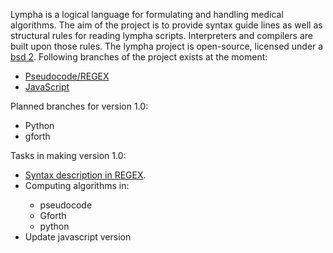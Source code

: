 <script>
document.getElementById( "aboutsmall").style.backgroundColor="#EFAB00";
document.getElementById( "abouttext").style.color="#000000";
document.getElementById( "about").className="menu2active";
</script>
<span class="sc">Lympha</span> is a logical language for formulating and handling medical algorithms. The aim of the project is to provide syntax guide lines as well as structural rules for reading <span class="sc">lympha</span> scripts. Interpreters and compilers are built upon those rules. The <span class="sc">lympha</span> project is open-source, licensed under a <span class="sc">[bsd 2](http://opensource.org/licenses/BSD-2-Clause)</span>. Following branches of the project exists at the moment:
 
<ul>
<li><a href="https://github.com/RickardHultgren/lympha/tree/master">Pseudocode/REGEX</a></li>
<li><a href="https://github.com/RickardHultgren/lympha/tree/JavaScript">JavaScript</a></li>
</ul>


Planned branches for version 1.0:
 
<ul>
<li>Python</li>
<li>gforth</li>
</ul>


Tasks in making version 1.0:

<ul>
<li><a href="https://github.com/RickardHultgren/lympha/blob/master/LYMPHA_syntax.0.1.pdf">Syntax description in REGEX</a>.</li>
<li>Computing algorithms in:</li>
<ul>
<li>pseudocode</li>
<li>Gforth</li>
<li>python</li>
</ul>
<li>Update javascript version</li>
</ul>
